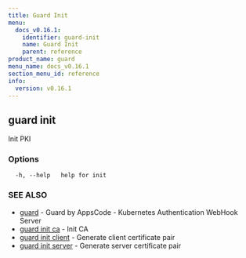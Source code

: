 ```yaml
---
title: Guard Init
menu:
  docs_v0.16.1:
    identifier: guard-init
    name: Guard Init
    parent: reference
product_name: guard
menu_name: docs_v0.16.1
section_menu_id: reference
info:
  version: v0.16.1
---
```


## guard init

Init PKI

### Options

```
  -h, --help   help for init
```

### SEE ALSO

* [guard](/docs/v0.16.1/reference/guard)	 - Guard by AppsCode - Kubernetes Authentication WebHook Server
* [guard init ca](/docs/v0.16.1/reference/guard_init_ca)	 - Init CA
* [guard init client](/docs/v0.16.1/reference/guard_init_client)	 - Generate client certificate pair
* [guard init server](/docs/v0.16.1/reference/guard_init_server)	 - Generate server certificate pair


